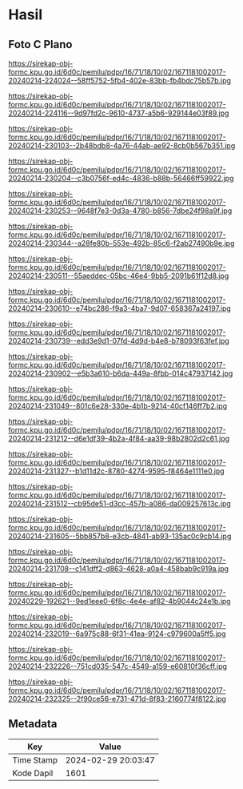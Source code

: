 # Hasil

## Foto C Plano

https://sirekap-obj-formc.kpu.go.id/6d0c/pemilu/pdpr/16/71/18/10/02/1671181002017-20240214-224024--58ff5752-5fb4-402e-83bb-fb4bdc75b57b.jpg

https://sirekap-obj-formc.kpu.go.id/6d0c/pemilu/pdpr/16/71/18/10/02/1671181002017-20240214-224116--9d97fd2c-9610-4737-a5b6-929144e03f89.jpg

https://sirekap-obj-formc.kpu.go.id/6d0c/pemilu/pdpr/16/71/18/10/02/1671181002017-20240214-230103--2b48bdb8-4a76-44ab-ae92-8cb0b567b351.jpg

https://sirekap-obj-formc.kpu.go.id/6d0c/pemilu/pdpr/16/71/18/10/02/1671181002017-20240214-230204--c3b0756f-ed4c-4836-b88b-56466ff59922.jpg

https://sirekap-obj-formc.kpu.go.id/6d0c/pemilu/pdpr/16/71/18/10/02/1671181002017-20240214-230253--9648f7e3-0d3a-4780-b856-7dbe24f98a9f.jpg

https://sirekap-obj-formc.kpu.go.id/6d0c/pemilu/pdpr/16/71/18/10/02/1671181002017-20240214-230344--a28fe80b-553e-492b-85c6-f2ab27490b9e.jpg

https://sirekap-obj-formc.kpu.go.id/6d0c/pemilu/pdpr/16/71/18/10/02/1671181002017-20240214-230511--55aeddec-05bc-46e4-9bb5-2091b61f12d8.jpg

https://sirekap-obj-formc.kpu.go.id/6d0c/pemilu/pdpr/16/71/18/10/02/1671181002017-20240214-230610--e74bc286-f9a3-4ba7-9d07-658367a24197.jpg

https://sirekap-obj-formc.kpu.go.id/6d0c/pemilu/pdpr/16/71/18/10/02/1671181002017-20240214-230739--edd3e9d1-07fd-4d9d-b4e8-b78093f63fef.jpg

https://sirekap-obj-formc.kpu.go.id/6d0c/pemilu/pdpr/16/71/18/10/02/1671181002017-20240214-230902--e5b3a610-b6da-449a-8fbb-014c47937142.jpg

https://sirekap-obj-formc.kpu.go.id/6d0c/pemilu/pdpr/16/71/18/10/02/1671181002017-20240214-231049--801c6e28-330e-4b1b-9214-40cf146ff7b2.jpg

https://sirekap-obj-formc.kpu.go.id/6d0c/pemilu/pdpr/16/71/18/10/02/1671181002017-20240214-231212--d6e1df39-4b2a-4f84-aa39-98b2802d2c61.jpg

https://sirekap-obj-formc.kpu.go.id/6d0c/pemilu/pdpr/16/71/18/10/02/1671181002017-20240214-231327--b1d11d2c-8780-4274-9595-f8464e1111e0.jpg

https://sirekap-obj-formc.kpu.go.id/6d0c/pemilu/pdpr/16/71/18/10/02/1671181002017-20240214-231512--cb95de51-d3cc-457b-a086-da009257613c.jpg

https://sirekap-obj-formc.kpu.go.id/6d0c/pemilu/pdpr/16/71/18/10/02/1671181002017-20240214-231605--5bb857b8-e3cb-4841-ab93-135ac0c9cb14.jpg

https://sirekap-obj-formc.kpu.go.id/6d0c/pemilu/pdpr/16/71/18/10/02/1671181002017-20240214-231708--c141dff2-d863-4628-a0a4-458bab9c919a.jpg

https://sirekap-obj-formc.kpu.go.id/6d0c/pemilu/pdpr/16/71/18/10/02/1671181002017-20240229-192621--9ed1eee0-6f8c-4e4e-af82-4b9044c24e1b.jpg

https://sirekap-obj-formc.kpu.go.id/6d0c/pemilu/pdpr/16/71/18/10/02/1671181002017-20240214-232019--6a975c88-6f31-41ea-9124-c979600a5ff5.jpg

https://sirekap-obj-formc.kpu.go.id/6d0c/pemilu/pdpr/16/71/18/10/02/1671181002017-20240214-232226--751cd035-547c-4549-a159-e60810f36cff.jpg

https://sirekap-obj-formc.kpu.go.id/6d0c/pemilu/pdpr/16/71/18/10/02/1671181002017-20240214-232325--2f90ce56-e731-471d-8f83-2160774f8122.jpg


## Metadata

| Key        | Value               |
| ---------- | ------------------- |
| Time Stamp | 2024-02-29 20:03:47 |
| Kode Dapil | 1601                |



